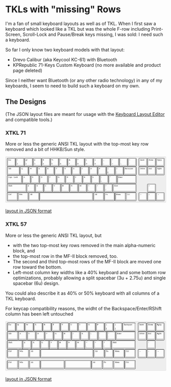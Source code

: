 TKLs with "missing" Rows
========================

I'm a fan of small keyboard layouts as well as of TKL. When I first
saw a keyboard which looked like a TKL but was the whole F-row
including Print-Screen, Scroll-Lock and Pause/Break keys missing, I
was sold: I need such a keyboard.

So far I only know two keyboard models with that layout:

* Drevo Calibur (aka Keycool KC-61) with Bluetooth
* KPRepublic 71-Keys Custom Keyboard (no more available and product
  page deleted)

<!-- was https://kprepublic.com/products/custom-mechanical-keyboard-kit-71-keys-kinds-of-led-effects-pcb-70-keycool-gaming-keyboard-led-backlight-available -->

Since I neither want Bluetooth (or any other radio technology) in any
of my keyboards, I seem to need to build such a keyboard on my own.

The Designs
-----------

(The JSON layout files are meant for usage with the [Keyboard Layout
Editor](http://www.keyboard-layout-editor.com/) and compatible tools.)

### XTKL 71

More or less the generic ANSI TKL layout with the top-most key row
removed and a bit of HHKB/Sun style.

![XTKL 71](Images/XTKL-71.png)

[layout in JSON format](Layouts/XTKL-71.json)

### XTKL 57

More or less the generic ANSI TKL layout, but

* with the two top-most key rows removed in the main alpha-numeric
  block, and
* the top-most row in the MF-II block removed, too.
* The second and third top-most rows of the MF-II block are moved one
  row toward the bottom.
* Left-most column key widths like a 40% keyboard and some bottom row
  optimizations, probably allowing a split spacebar (3u + 2.75u) and
  single spacebar (6u) design.
  
You could also describe it as 40% or 50% keyboard with all columns of
a TKL keyboard.

For keycap compatibility reasons, the widht of the
Backspace/Enter/RShift column has been left untouched

![XTKL 57](Images/XTKL-57.png)

[layout in JSON format](Layouts/XTKL-57.json)

